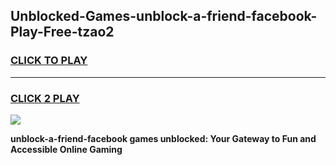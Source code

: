 
## Unblocked-Games-unblock-a-friend-facebook-Play-Free-tzao2
<h3>
<a href="https://premium76.site?title=unblock-a-friend-facebook&ref=23A">CLICK TO PLAY</a></h3>
<hr>

<h3>
<a href="https://premium76.site?title=unblock-a-friend-facebook&ref=23A">CLICK 2 PLAY</a>
  
</h3>

<a href="https://premium76.site?title=unblock-a-friend-facebook&ref=23A"><img src="https://clearcache.store/games.png"></a>


**unblock-a-friend-facebook games unblocked: Your Gateway to Fun and Accessible Online Gaming**
